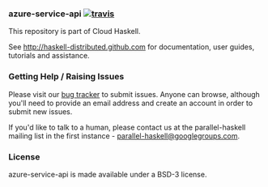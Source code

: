 ### azure-service-api [![travis](https://secure.travis-ci.org/cloud-haskell/azure-service-api.png)](http://travis-ci.org/cloud-haskell/azure-service-api)

This repository is part of Cloud Haskell.

See http://haskell-distributed.github.com for documentation, user guides,
tutorials and assistance.

### Getting Help / Raising Issues

Please visit our [bug tracker](http://cloud-haskell.atlassian.net) to submit
issues. Anyone can browse, although you'll need to provide an email address
and create an account in order to submit new issues.

If you'd like to talk to a human, please contact us at the parallel-haskell
mailing list in the first instance - parallel-haskell@googlegroups.com.

### License

azure-service-api is made available under a BSD-3 license.
